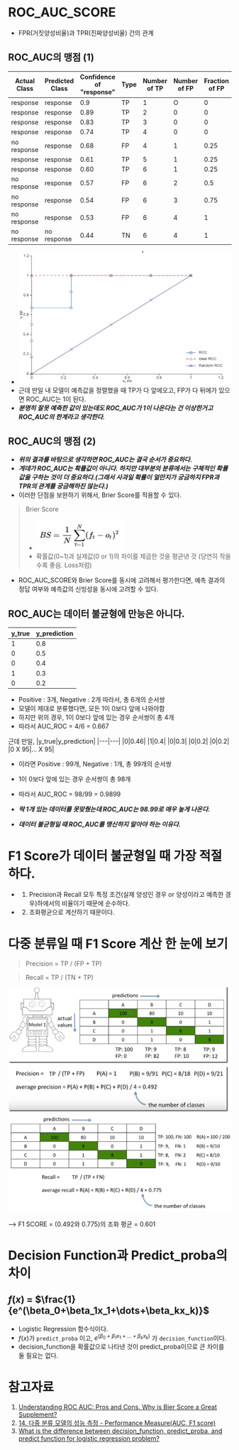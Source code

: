 # ROC_AUC_SCORE
- FPR(거짓양성비율)과 TPR(진짜양성비율) 간의 관계 

## ROC_AUC의 맹점 (1)
|Actual Class|Predicted Class|Confidence of "response"|Type|Number of TP|Number of FP|Fraction of FP|Fraction of FP|
|---|---|---|---|---|---|---|---|
|response|response|0.9|TP|1|O|0|0.167|
|response|response|0.89|TP|2|0|0|0.333|
|response|response|0.83|TP|3|0|0|0.500|
|response|response|0.74|TP|4|0|0|0.667|
|no response|response|0.68|FP|4|1|0.25|0.667|
|response|response|0.61|TP|5|1|0.25|0.833|
|response|response|0.60|TP|6|1|0.25|1|
|no response|response|0.57|FP|6|2|0.5|1|
|no response|response|0.54|FP|6|3|0.75|1|
|no response|response|0.53|FP|6|4|1|1|
|no response|no response|0.44|TN|6|4|1|1|
- <img src='./ROC_AUC graph 1.PNG' height=300px width=500px>
- 근데 만일 내 모델이 예측값을 정렬했을 때 TP가 다 앞에오고, FP가 다 뒤에가 있으면 ROC_AUC는 1이 된다. 
- ***분명히 잘못 예측한 값이 있는데도 ROC_AUC가 1이 나온다는 건 이상한거고 ROC_AUC의 한계라고 생각한다.***

## ROC_AUC의 맹점 (2)
- ***위의 결과를 바탕으로 생각하면 ROC_AUC는 결국 순서가 중요하다.***
- ***게데가 ROC_AUC는 확률값이 아니다. 하지만 대부분의 분류에서는 구체적인 확률값을 구하는 것이 더 중요하다.(그래서 사과일 확률이 얼만지가 궁금하지 FPR과 TPR의 관계를 궁금해하진 않는다.)***
- 이러한 단점을 보완하기 위해서, Brier Score를 적용할 수 있다. 
> Brier Score 
> - <img src='./Brier Score formula.PNG/' height=70px width=200px>
> - 확률값(0~1)과 실제값(0 or 1)의 차이를 제곱한 것을 평균낸 것 (당연히 작을수록 좋음. Loss처럼)
- ROC_AUC_SCORE와 Brier Score를 동시에 고려해서 평가한다면, 예측 결과의 정답 여부와 예측값의 신빙성을 동시에 고려할 수 있다. 

## ROC_AUC는 데이터 불균형에 만능은 아니다. 
|y_true|y_prediction|
|---|---|
|1|0.8|
|0|0.5|
|0|0.4|
|1|0.3|
|0|0.2|

- Positive : 3개, Negative : 2개 따라서, 총 6개의 순서쌍
- 모델이 제대로 분류했다면, 모든 1이 0보다 앞에 나와야함
- 하지만 위의 경우, 1이 0보다 앞에 있는 경우 순서쌍이 총 4개
- 따라서 AUC_ROC = 4/6 = 0.667

근데 만일, 
|y_true|y_prediction|
|---|---|
|0|0.46|
|1|0.4|
|0|0.3|
|0|0.2|
|0|0.2|
|0 X 95|... X 95| 
- 이라면 Positive : 99개, Negative : 1개, 총 99개의 순서쌍
- 1이 0보다 앞에 있는 경우 순서쌍이 총 98개
- 따라서 AUC_ROC = 98/99 = 0.9899

- ***딱 1개 있는 데이터를 못맞췄는데 ROC_AUC는 98.99로 매우 높게 나온다.***
- ***데이터 불균형일 때 ROC_AUC를 맹신하지 말아야 하는 이유다.***

# F1 Score가 데이터 불균형일 때 가장 적절하다. 
- 1. Precision과 Recall 모두 특정 조건(실제 양성인 경우 or 양성이라고 예측한 경우)하에서의 비율이기 때문에 순수하다. 

- 2. 조화평균으로 계산하기 때문이다. 


# 다중 분류일 때 F1 Score 계산 한 눈에 보기 
> Precision = TP / (FP + TP)

> Recall = TP / (TN + TP)

<img src='./F1_Score_Multi_classification 1.PNG'>
<img src='./F1_Score_Multi_classification 2.PNG'>

--> F1 SCORE = (0.492와 0.775)의 조화 평균 = 0.601

# Decision Function과 Predict_proba의 차이 

## $f(x)$ = $\frac{1}{e^(\beta_0+\beta_1x_1+\dots+\beta_kx_k)}$

- Logistic Regression 함수식이다.
- $f(x)$가 ```predict_proba``` 이고, $e^(\beta_0+\beta_1x_1+\dots+\beta_kx_k)$ 가 ```decision_function```이다. 
- decision_function을 확률값으로 나타낸 것이 predict_proba이므로 큰 차이를 둘 필요는 없다. 

# 참고자료
1. [Understanding ROC AUC: Pros and Cons. Why is Bier Score a Great Supplement?](https://medium.com/@penggongting/understanding-roc-auc-pros-and-cons-why-is-bier-score-a-great-supplement-c7a0c976b679)
2. [14. 다중 분류 모델의 성능 측정 - Performance Measure(AUC, F1 score)](https://nittaku.tistory.com/295)
3. [What is the difference between decision_function, predict_proba, and predict function for logistic regression problem?](https://stats.stackexchange.com/questions/329857/what-is-the-difference-between-decision-function-predict-proba-and-predict-fun)
